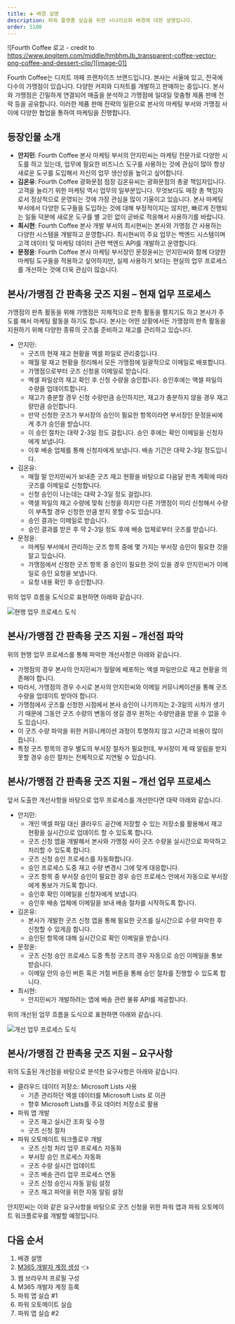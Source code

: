 ```yaml
---
title: ➕ 배경 설명
description: 파워 플랫폼 실습을 위한 시나리오와 배경에 대한 설명입니다.
order: 5100
---
```


![Fourth Coffee 로고 - credit to https://www.pngitem.com/middle/hmbhmJb_transparent-coffee-vector-png-coffee-and-dessert-clip/][image-01]

Fourth Coffee는 디저트 까페 프랜차이즈 브랜드입니다. 본사는 서울에 있고, 전국에 다수의 가맹점이 있습니다. 다양한 커피와 디저트를 개발하고 판매하는 중입니다. 본사와 가맹점은 긴밀하게 연결되어 매출을 분석하고 가맹점에 일대일 맞춤형 제품 판매 전략 등을 공유합니다. 이러한 제품 판매 전략의 일환으로 본사의 마케팅 부서와 가맹점 사이에 다양한 협업을 통하여 마케팅을 진행합니다.


## 등장인물 소개 ##

* **안지민**: Fourth Coffee 본사 마케팅 부서의 안지민씨는 마케팅 전문가로 다양한 시도를 하고 있는데, 업무에 필요한 비즈니스 도구를 사용하는 것에 관심이 많아 항상 새로운 도구를 도입해서 자신의 업무 생산성을 높이고 싶어합니다.
* **김온유**: Fourth Coffee 광화문점 점장 김온유씨는 광화문점의 총괄 책임자입니다. 고객을 늘리기 위한 마케팅 역시 업무의 일부분입니다. 무엇보다도 매장 총 책임자로서 정상적으로 운영되는 것에 가장 관심을 많이 기울이고 있습니다. 본사 마케팅 부서에서 다양한 도구들을 도입하는 것에 대해 부정적이지는 않지만, 빠르게 진행되는 일들 덕분에 새로운 도구를 별 고민 없이 곧바로 적응해서 사용하기를 바랍니다.
* **최시현**: Fourth Coffee 본사 개발 부서의 최시현씨는 본사와 가맹점 간 사용하는 다양한 시스템을 개발하고 운영합니다. 최시현씨의 주요 업무는 백엔드 시스템이며 고객 데이터 및 마케팅 데이터 관련 백엔드 API를 개발하고 운영합니다.
* **문정윤**: Fourth Coffee 본사 마케팅 부서장인 문정윤씨는 안지민씨와 함께 다양한 마케팅 도구들을 적용하고 싶어하지만, 실제 사용하기 보다는 현실의 업무 프로세스를 개선하는 것에 더욱 관심이 많습니다.


## 본사/가맹점 간 판촉용 굿즈 지원 &ndash; 현재 업무 프로세스 ##

가맹점의 판촉 활동을 위해 가맹점은 자체적으로 판촉 활동을 펼치기도 하고 본사가 주도를 해서 마케팅 활동을 하기도 합니다. 본사는 어떤 상황에서든 가맹점의 판촉 활동을 지원하기 위해 다양한 종류의 굿즈를 준비하고 재고를 관리하고 있습니다.

* 안지민:
  * 굿즈의 현재 재고 현황을 엑셀 파일로 관리중입니다.
  * 매월 말 재고 현황을 정리해서 모든 가맹점에 일괄적으로 이메일로 배포합니다.
  * 가맹점으로부터 굿즈 신청을 이메일로 받습니다.
  * 엑셀 파일상의 재고 확인 후 신청 수량을 승인합니다. 승인후에는 액셀 파일의 수량을 업데이트합니다.
  * 재고가 충분할 경우 신청 수량만큼 승인하지만, 재고가 충분하지 않을 경우 재고량만큼 승인합니다.
  * 만약 신청한 굿즈가 부서장의 승인이 필요한 항목이라면 부서장인 문정윤씨에게 추가 승인을 받습니다.
  * 이 승인 절차는 대략 2-3일 정도 걸립니다. 승인 후에는 확인 이메일을 신청자에게 보냅니다.
  * 이후 배송 업체를 통해 신청자에게 보냅니다. 배송 기간은 대략 2-3일 정도입니다.
* 김온유:
  * 매월 말 안지민씨가 보내준 굿즈 재고 현황을 바탕으로 다음달 판촉 계획에 따라 굿즈를 이메일로 신청합니다.
  * 신청 승인이 나는데는 대략 2-3일 정도 걸립니다.
  * 액셀 파일의 재고 수량에 맞춰 신청을 하지만 다른 가맹점이 미리 신청해서 수량이 부족할 경우 신청한 만큼 받지 못할 수도 있습니다.
  * 승인 결과는 이메일로 받습니다.
  * 승인 결과를 받은 후 약 2-3일 정도 후에 배송 업체로부터 굿즈를 받습니다.
* 문정윤:
  * 마케팅 부서에서 관리하는 굿즈 항목 중에 몇 가지는 부서장 승인이 필요한 것을 알고 있습니다.
  * 가맹점에서 신청한 굿즈 항목 중 승인이 필요한 것이 있을 경우 안지민씨가 이메일로 승인 요청을 보냅니다.
  * 요청 내용 확인 후 승인합니다.

위의 업무 흐름을 도식으로 표현하면 아래와 같습니다.

![현행 업무 프로세스 도식][image-02]


## 본사/가맹점 간 판촉용 굿즈 지원 &ndash; 개선점 파악 ##

위의 현행 업무 프로세스를 통해 파악한 개선사항은 아래와 같습니다.

* 가맹점의 경우 본사의 안지민씨가 월말에 배포하는 엑셀 파일만으로 재고 현황을 의존해야 합니다.
* 따라서, 가맹점의 경우 수시로 본사의 안지민씨와 이메일 커뮤니케이션을 통해 굿즈 수량을 업데이트 받아야 합니다.
* 가맹점에서 굿즈를 신청한 시점에서 본사 승인이 나기까지는 2-3일의 시차가 생기기 때문에 그동안 굿즈 수량의 변동이 생길 경우 원하는 수량만큼을 받을 수 없을 수도 있습니다.
* 이 굿즈 수량 파악을 위한 커뮤니케이션 과정이 투명하지 않고 시간과 비용이 많이 듭니다.
* 특정 굿즈 항목의 경우 별도의 부서장 절차가 필요한데, 부서장이 제 때 알림을 받지 못할 경우 승인 절차는 전체적으로 지연될 수 있습니다.


## 본사/가맹점 간 판촉용 굿즈 지원 &ndash; 개선 업무 프로세스 ##

앞서 도출한 개선사항을 바탕으로 업무 프로세스를 개선한다면 대략 아래와 같습니다.

* 안지민:
  * 개인 엑셀 파일 대신 클라우드 공간에 저장할 수 있는 저장소를 활용해서 재고 현황을 실시간으로 업데이트 할 수 있도록 합니다.
  * 굿즈 신청 앱을 개발해서 본사와 가맹점 사이 굿즈 수량을 실시간으로 파악하고 처리할 수 있도록 합니다.
  * 굿즈 신청 승인 프로세스를 자동화합니다.
  * 승인 프로세스 도중 재고 수량 변경시 그에 맞게 대응합니다.
  * 굿즈 항목 중 부서장 승인이 필요한 경우 승인 프로세스 안에서 자동으로 부서장에게 통보가 가도록 합니다.
  * 승인후 확인 이메일을 신청자에게 보냅니다.
  * 승인후 배송 업체에 이메일을 보내 배송 절차를 시작하도록 합니다.
* 김온유:
  * 본사가 개발한 굿즈 신청 앱을 통해 필요한 굿즈를 실시간으로 수량 파악한 후 신청할 수 있게끔 합니다.
  * 승인된 항목에 대해 실시간으로 확인 이메일을 받습니다.
* 문정윤:
  * 굿즈 신청 승인 프로세스 도중 특정 굿즈의 경우 자동으로 승인 이메일을 통보 받습니다.
  * 이메일 안의 승인 버튼 혹은 거절 버튼을 통해 승인 절차를 진행할 수 있도록 합니다.
* 최시현:
  * 안지민씨가 개발하려는 앱에 배송 관련 물류 API를 제공합니다.

위의 개선된 업무 흐름을 도식으로 표현하면 아래와 같습니다.

![개선 업무 프로세스 도식][image-03]


## 본사/가맹점 간 판촉용 굿즈 지원 &ndash; 요구사항 ##

위의 도출된 개선점을 바탕으로 분석한 요구사항은 아래와 같습니다.

* 클라우드 데이터 저장소: Microsoft Lists 사용
  * 기존 관리하던 엑셀 데이터를 Microsoft Lists 로 이관
  * 향후 Microsoft Lists를 주요 데이터 저장소로 활용
* 파워 앱 개발
  * 굿즈 재고 실시간 조회 및 수정
  * 굿즈 신청 절차
* 파워 오토메이트 워크플로우 개발
  * 굿즈 신청 처리 업무 프로세스 자동화
  * 부서장 승인 프로세스 자동화
  * 굿즈 수량 실시간 업데이트
  * 굿즈 배송 관리 업무 프로세스 연동
  * 굿즈 신청 승인시 자동 알림 설정
  * 굿즈 재고 파악을 위한 자동 알림 설정

안지민씨는 이와 같은 요구사항을 바탕으로 굿즈 신청을 위한 파워 앱과 파워 오토메이트 워크플로우를 개발할 예정입니다.


## 다음 순서 ##

1. 배경 설명
2. [M365 개발자 계정 생성][handson m365 create] 👈
3. 웹 브라우저 프로필 구성
4. M365 개발자 계정 등록
5. 파워 앱 실습 #1
6. 파워 오토메이트 실습
7. 파워 앱 실습 #2


[image-01]: ../../images/workshops/fourthcoffee-logo.png
[image-02]: ../../images/workshops/process-asis.png
[image-03]: ../../images/workshops/process-tobe.png


[handson background]: ../background
[handson m365 create]: ../m365-account-setup
[handson browser profile]: ../web-browser-setup
[handson m365 rego]: ../m365-account-registration
[handson pas 1]: ../power-apps-1
[handson pau]: ../power-automate
[handson pas 2]: ../power-apps-2
